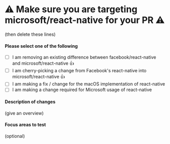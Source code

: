 # :warning: Make sure you are targeting microsoft/react-native for your PR :warning:
(then delete these lines)

<!--
We are working on reducing the diff between Facebook's public version of react-native, and our microsoft/react-native.  Long term, we want to remove the need for our version and only depend on Facebook's react-native.  In order to move in the right direction, new changes should be examined to ensure that we are doing the right thing.

If you are making a new change then one of the following should be done:
- Consider if it is possible to achieve the desired behavior without making a change to react-native.  Often a change can be made in a layer above react-native instead.
- Create a corresponding PR against [react-native on GitHub](https://github.com/facebook/react-native)
**Note:** Ideally you would wait for GitHub feedback before submitting to ISS, since we want to ensure that ISS doesn't deviate from GitHub.
-->

#### Please select one of the following
- [ ] I am removing an existing difference between facebook/react-native and microsoft/react-native :thumbsup:
- [ ] I am cherry-picking a change from Facebook's react-native into microsoft/react-native :thumbsup:
- [ ] I am making a fix / change for the macOS implementation of react-native
- [ ] I am making a change required for Microsoft usage of react-native

#### Description of changes

(give an overview)

#### Focus areas to test

(optional)
